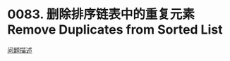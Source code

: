 # 0083. 删除排序链表中的重复元素 Remove Duplicates from Sorted List

[问题描述](../problems/0083.remove-duplicates-from-sorted-list/content.html)